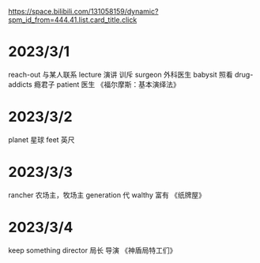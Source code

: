 https://space.bilibili.com/131058159/dynamic?spm_id_from=444.41.list.card_title.click
# 2023/3/1
reach-out 与某人联系
lecture 演讲 训斥
surgeon 外科医生
babysit 照看
drug-addicts 瘾君子
patient 医生
《福尔摩斯：基本演绎法》
# 2023/3/2
planet 星球
feet 英尺
# 2023/3/3
rancher 农场主，牧场主
generation 代
walthy 富有
《纸牌屋》
# 2023/3/4
keep something 
director 局长 导演
《神盾局特工们》

